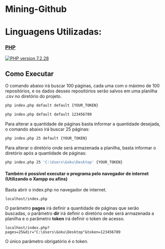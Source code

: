# Mining-Github
# Linguagens Utilizadas:
### [PHP](https://www.php.net/)
[![PHP version 7.2.28](https://img.shields.io/badge/Version-7.2.28-blue)](https://www.php.net/)

## Como Executar
O comando abaixo irá buscar 100 páginas, cada uma com o máximo de 100 repositórios, e os dados desses repositórios serão salvos em uma planilha .csv no diretório do projeto.

```bash
php index.php default default {YOUR_TOKEN}
```

```bash
php index.php default default 123456789
```

Para alterar a quantidade de páginas basta informar a quantidade desejada, o comando abaixo irá buscar 25 páginas:

```bash
php index.php 25 default {YOUR_TOKEN}
```

Para alterar o diretório onde será armazenada a planilha, basta informar o diretório após a quantidade de páginas:

```bash
php index.php 25 'C:\Users\Goku\Desktop' {YOUR_TOKEN}
```

#### Também é possível executar o programa pelo navegador de internet (Utilizando o Xampp ou afins)

Basta abrir o index.php no navegador de internet. 

`localhost/index.php`

O parâmetro __pages__ irá definir a quantidade de páginas que serão buscadas, o parâmetro __dir__ irá definir o diretório onde será armazenada a planilha e o parâmetro __token__ irá definir o token de acesso.

`localhost/index.php?pages=25&dir="C:\Users\Goku\Desktop"&token=123456789`

O único parâmetro obrigatório é o token.